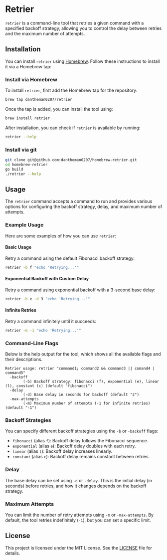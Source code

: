 # Retrier

`retrier` is a command-line tool that retries a given command with a specified backoff strategy, allowing you to control the delay between retries and the maximum number of attempts.

## Installation

You can install `retrier` using [Homebrew](https://brew.sh/). Follow these instructions to install it via a Homebrew tap:

### Install via Homebrew

To install `retrier`, first add the Homebrew tap for the repository:

```bash
brew tap dantheman0207/retrier
```

Once the tap is added, you can install the tool using:

```bash
brew install retrier
```

After installation, you can check if `retrier` is available by running:

```bash
retrier --help
```

### Install via git

```bash
git clone git@github.com:dantheman0207/homebrew-retrier.git
cd homebrew-retrier
go build
./retrier --help
```

## Usage

The `retrier` command accepts a command to run and provides various options for configuring the backoff strategy, delay, and maximum number of attempts.

### Example Usage

Here are some examples of how you can use `retrier`:

#### Basic Usage

Retry a command using the default Fibonacci backoff strategy:

```bash
retrier -b f "echo 'Retrying...'"
```

#### Exponential Backoff with Custom Delay

Retry a command using exponential backoff with a 3-second base delay:

```bash
retrier -b e -d 3 "echo 'Retrying...'"
```

#### Infinite Retries

Retry a command infinitely until it succeeds:

```bash
retrier -m -1 "echo 'Retrying...'"
```

### Command-Line Flags

Below is the help output for the tool, which shows all the available flags and their descriptions.

```
Retrier usage: retrier "command1; command2 && command3 || comand4 | command5"
  -backoff
        (-b) Backoff strategy: fibonacci (f), exponential (e), linear (l), constant (c) (default "fibonacci")
  -delay
        (-d) Base delay in seconds for backoff (default "2")
  -max-attempts
        (-m) Maximum number of attempts (-1 for infinite retries) (default "-1")
```

### Backoff Strategies

You can specify different backoff strategies using the `-b` or `-backoff` flags:

- `fibonacci` (alias `f`): Backoff delay follows the Fibonacci sequence.
- `exponential` (alias `e`): Backoff delay doubles with each retry.
- `linear` (alias `l`): Backoff delay increases linearly.
- `constant` (alias `c`): Backoff delay remains constant between retries.

### Delay

The base delay can be set using `-d` or `-delay`. This is the initial delay (in seconds) before retries, and how it changes depends on the backoff strategy.

### Maximum Attempts

You can limit the number of retry attempts using `-m` or `-max-attempts`. By default, the tool retries indefinitely (`-1`), but you can set a specific limit.

## License

This project is licensed under the MIT License. See the [LICENSE](LICENSE) file for details.